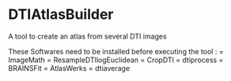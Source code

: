 DTIAtlasBuilder
===============

A tool to create an atlas from several DTI images

These Softwares need to be installed before executing the tool :
= ImageMath
= ResampleDTIlogEuclidean
= CropDTI
= dtiprocess
= BRAINSFit
= AtlasWerks
= dtiaverage
